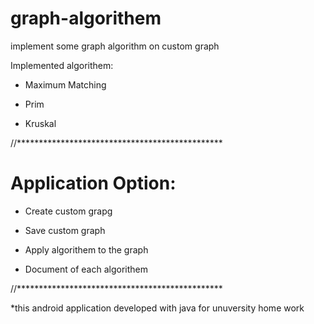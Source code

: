 # graph-algorithem
implement some graph algorithm on custom graph


Implemented algorithem:


- Maximum Matching


- Prim


- Kruskal
  
//***********************************************
  
# Application Option: 


- Create custom grapg


- Save custom graph


- Apply algorithem to the graph


- Document of each algorithem

  
//***********************************************
  
  
*this android application developed with java for unuversity home work
